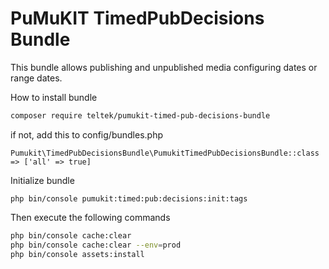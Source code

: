 PuMuKIT TimedPubDecisions Bundle
================================

This bundle allows publishing and unpublished media configuring dates or range dates.

How to install bundle
```bash
composer require teltek/pumukit-timed-pub-decisions-bundle
```

if not, add this to config/bundles.php

```
Pumukit\TimedPubDecisionsBundle\PumukitTimedPubDecisionsBundle::class => ['all' => true]
```

Initialize bundle
```
php bin/console pumukit:timed:pub:decisions:init:tags
```

Then execute the following commands

```bash
php bin/console cache:clear
php bin/console cache:clear --env=prod
php bin/console assets:install
```

